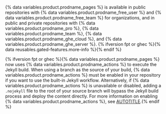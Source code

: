 {% data variables.product.prodname_pages %} is available in public repositories with {% data variables.product.prodname_free_user %} and {% data variables.product.prodname_free_team %} for organizations, and in public and private repositories with {% data variables.product.prodname_pro %}, {% data variables.product.prodname_team %}, {% data variables.product.prodname_ghe_cloud %}, and {% data variables.product.prodname_ghe_server %}. {% ifversion fpt or ghec %}{% data reusables.gated-features.more-info %}{% endif %}

{% ifversion fpt or ghec %}{% data variables.product.prodname_pages %} now uses {% data variables.product.prodname_actions %} to execute the Jekyll build. When using a branch as the source of your build, {% data variables.product.prodname_actions %} must be enabled in your repository if you want to use the built-in Jekyll workflow. Alternatively, if {% data variables.product.prodname_actions %} is unavailable or disabled, adding a `.nojekyll` file to the root of your source branch will bypass the Jekyll build process and deploy the content directly. For more information on enabling {% data variables.product.prodname_actions %}, see [AUTOTITLE](/repositories/managing-your-repositorys-settings-and-features/enabling-features-for-your-repository/managing-github-actions-settings-for-a-repository).{% endif %}
